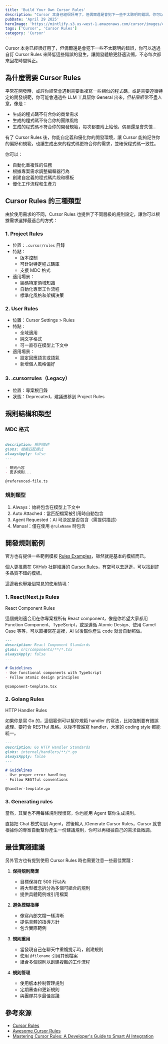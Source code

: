 ```yaml
---
title: 'Build Your Own Cursor Rules'
description: "Cursor 本身已經很好用了，但偶爾還是會犯下一些不太聰明的錯誤，你可以透過自訂 Cursor Rules 來降低這些錯誤的發生，讓開發體驗更舒適流暢，不必每次都來回花時間糾正。"
pubDate: 'April 29 2025'
heroImage: 'https://mintlify.s3.us-west-1.amazonaws.com/cursor/images/context/rules/rules-applied.png'
tags: ['Cursor', 'Cursor Rules']
category: 'Cursor'
---
```


Cursor 本身已經很好用了，但偶爾還是會犯下一些不太聰明的錯誤，你可以透過自訂 Cursor Rules 來降低這些錯誤的發生，讓開發體驗更舒適流暢，不必每次都來回花時間糾正。

## 為什麼需要 Cursor Rules

平常在開發時，或許你經常會遇到需要重複寫一些相似的程式碼，或是需要遵循特定的開發規範，你可能會通過些 LLM 工具幫你 General 出來，但結果經常不盡人意，像是：

- 生成的程式碼不符合你的商業需求
- 生成的程式碼不符合你的團隊風格
- 生成的程式碼不符合你的開發規範，每次都要附上給他，偶爾還是會失憶...

有了 Cursor Rules 後，你能自定義和優化你的開發環境，讓 Cursor 能夠記住你的偏好和規範，也讓生成出來的程式碼更符合你的需求，並確保程式碼一致性。

你可以：

- 自動化重複性的任務
- 根據專案需求調整編輯器行為
- 創建自定義的程式碼片段和模板
- 優化工作流程和生產力

## Cursor Rules 的三種類型

由於使用需求的不同，Cursor Rules 也提供了不同層級的規則設定，讓你可以根據需求選擇最適合的方式：

### 1. Project Rules
- 位置：`.cursor/rules` 目錄
- 特點：
  - 版本控制
  - 可針對特定程式碼庫
  - 支援 MDC 格式
- 適用場景：
  - 編碼特定領域知識
  - 自動化專案工作流程
  - 標準化風格和架構決策

### 2. User Rules
- 位置：Cursor Settings > Rules
- 特點：
  - 全域適用
  - 純文字格式
  - 可一直存在模型上下文中
- 適用場景：
  - 設定回應語言或語氣
  - 新增個人風格偏好

### 3. .cursorrules（Legacy）
- 位置：專案根目錄
- 狀態：Deprecated，建議遷移到 Project Rules

## 規則結構和類型

### MDC 格式
```markdown
---
description: 規則描述
globs: 檔案匹配模式
alwaysApply: false
---

- 規則內容
- 更多規則...

@referenced-file.ts
```

### 規則類型
1. Always：始終包含在模型上下文中
2. Auto Attached：當匹配檔案被引用時自動包含
3. Agent Requested：AI 可決定是否包含（需提供描述）
4. Manual：僅在使用 `@ruleName` 時包含

## 開發規則範例

官方也有提供一些範例模板 [Rules Examples](https://docs.cursor.com/context/rules#examples)，雖然就是基本的模板而已。

個人更推薦在 GitHub 社群維護的 [Cursor Rules](https://github.com/PatrickJS/awesome-cursorrules?tab=readme-ov-file#rules)，有空可以去逛逛，可以找到許多品質不錯的模板。

這邊我也舉幾個常見的使用情境：

### 1. React/Next.js Rules

React Component Rules

這個規則適合用在你專案裡所有 React component，像是你希望大家都用 Function Component、TypeScript，或是遵循 Atomic Design、使用 Camel Case 等等，可以直接寫在這裡，AI 以後幫你產生 code 就會自動照做。

```markdown
---
description: React Component Standards
globs: src/components/**/*.tsx
alwaysApply: false
---

# Guidelines
- Use functional components with TypeScript
- Follow atomic design principles

@component-template.tsx
```

### 2. Golang Rules

HTTP Handler Rules

如果你是寫 Go 的，這個範例可以幫你規範 handler 的寫法，比如強制要有錯誤處理、要符合 RESTful 風格。以後不管誰寫 handler，大家的 coding style 都能統一。
```markdown
---
description: Go HTTP Handler Standards
globs: internal/handlers/**/*.go
alwaysApply: false
---

# Guidelines
- Use proper error handling
- Follow RESTful conventions

@handler-template.go
```

### 3. Generating rules

當然，其實也不用每條規則慢慢寫，你也能用 Agent 幫你生成規則。

直接把 Chat 模式切到 Agent，然後輸入 /Generate Cursor Rules，Cursor 就會根據你的專案自動幫你產生一份建議規則，你可以再根據自己的需求做微調。

## 最佳實踐建議

另外官方也有提到使用 Cursor Rules 時也需要注意一些最佳實踐：

1. **保持規則簡潔**
   - 目標保持在 500 行以內
   - 將大型概念拆分為多個可組合的規則
   - 提供具體範例或引用檔案

2. **避免模糊指導**
   - 像寫內部文檔一樣清晰
   - 提供具體的指導方針
   - 包含實際範例

3. **規則重用**
   - 當發現自己在聊天中重複提示時，創建規則
   - 使用 `@filename` 引用其他檔案
   - 組合多個規則以創建複雜的工作流程

4. **規則管理**
   - 使用版本控制管理規則
   - 定期審查和更新規則
   - 與團隊共享最佳實踐

## 參考來源

* [Cursor Rules](https://docs.cursor.com/context/rules)
* [Awesome Cursor Rules](https://github.com/PatrickJS/awesome-cursorrules?tab=readme-ov-file#rules)
* [Mastering Cursor Rules: A Developer's Guide to Smart AI Integration](https://dev.to/dpaluy/mastering-cursor-rules-a-developers-guide-to-smart-ai-integration-1k65)
